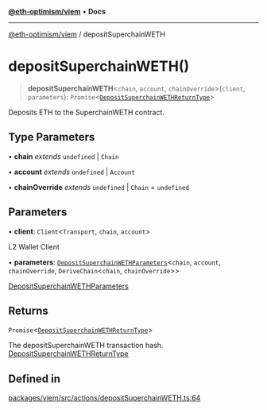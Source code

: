 [**@eth-optimism/viem**](../README.md) • **Docs**

***

[@eth-optimism/viem](../README.md) / depositSuperchainWETH

# depositSuperchainWETH()

> **depositSuperchainWETH**\<`chain`, `account`, `chainOverride`\>(`client`, `parameters`): `Promise`\<[`DepositSuperchainWETHReturnType`](../type-aliases/DepositSuperchainWETHReturnType.md)\>

Deposits ETH to the SuperchainWETH contract.

## Type Parameters

• **chain** *extends* `undefined` \| `Chain`

• **account** *extends* `undefined` \| `Account`

• **chainOverride** *extends* `undefined` \| `Chain` = `undefined`

## Parameters

• **client**: `Client`\<`Transport`, `chain`, `account`\>

L2 Wallet Client

• **parameters**: [`DepositSuperchainWETHParameters`](../type-aliases/DepositSuperchainWETHParameters.md)\<`chain`, `account`, `chainOverride`, `DeriveChain`\<`chain`, `chainOverride`\>\>

[DepositSuperchainWETHParameters](../type-aliases/DepositSuperchainWETHParameters.md)

## Returns

`Promise`\<[`DepositSuperchainWETHReturnType`](../type-aliases/DepositSuperchainWETHReturnType.md)\>

The depositSuperchainWETH transaction hash. [DepositSuperchainWETHReturnType](../type-aliases/DepositSuperchainWETHReturnType.md)

## Defined in

[packages/viem/src/actions/depositSuperchainWETH.ts:64](https://github.com/ethereum-optimism/ecosystem/blob/6d6302cd415cfc874f1d86fa22a309bdd9314531/packages/viem/src/actions/depositSuperchainWETH.ts#L64)
